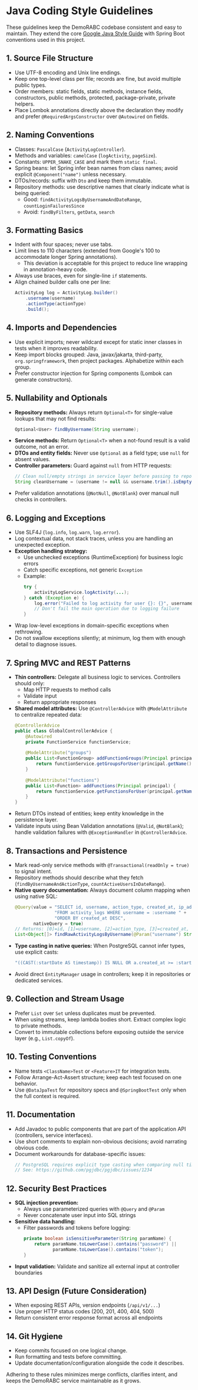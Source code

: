 # Java Coding Style Guidelines

These guidelines keep the DemoRABC codebase consistent and easy to maintain. They extend the core [Google Java Style Guide](https://google.github.io/styleguide/javaguide.html) with Spring Boot conventions used in this project.

## 1. Source File Structure
- Use UTF-8 encoding and Unix line endings.
- Keep one top-level class per file; records are fine, but avoid multiple public types.
- Order members: static fields, static methods, instance fields, constructors, public methods, protected, package-private, private helpers.
- Place Lombok annotations directly above the declaration they modify and prefer `@RequiredArgsConstructor` over `@Autowired` on fields.

## 2. Naming Conventions
- Classes: `PascalCase` (`ActivityLogController`).
- Methods and variables: `camelCase` (`logActivity`, `pageSize`).
- Constants: `UPPER_SNAKE_CASE` and mark them `static final`.
- Spring beans: let Spring infer bean names from class names; avoid explicit `@Component("name")` unless necessary.
- DTOs/records: suffix with `Dto` and keep them immutable.
- Repository methods: use descriptive names that clearly indicate what is being queried:
  - Good: `findActivityLogsByUsernameAndDateRange`, `countLoginFailuresSince`
  - Avoid: `findByFilters`, `getData`, `search`

## 3. Formatting Basics
- Indent with four spaces; never use tabs.
- Limit lines to 110 characters (extended from Google's 100 to accommodate longer Spring annotations).
  - This deviation is acceptable for this project to reduce line wrapping in annotation-heavy code.
- Always use braces, even for single-line `if` statements.
- Align chained builder calls one per line:
  ```java
  ActivityLog log = ActivityLog.builder()
      .username(username)
      .actionType(actionType)
      .build();
  ```

## 4. Imports and Dependencies
- Use explicit imports; never wildcard except for static inner classes in tests when it improves readability.
- Keep import blocks grouped: Java, javax/jakarta, third-party, `org.springframework`, then project packages. Alphabetize within each group.
- Prefer constructor injection for Spring components (Lombok can generate constructors).

## 5. Nullability and Optionals
- **Repository methods:** Always return `Optional<T>` for single-value lookups that may not find results:
  ```java
  Optional<User> findByUsername(String username);
  ```
- **Service methods:** Return `Optional<T>` when a not-found result is a valid outcome, not an error.
- **DTOs and entity fields:** Never use `Optional` as a field type; use `null` for absent values.
- **Controller parameters:** Guard against `null` from HTTP requests:
  ```java
  // Clean null/empty strings in service layer before passing to repository
  String cleanUsername = (username != null && username.trim().isEmpty()) ? null : username;
  ```
- Prefer validation annotations (`@NotNull`, `@NotBlank`) over manual null checks in controllers.

## 6. Logging and Exceptions
- Use SLF4J (`log.info`, `log.warn`, `log.error`).
- Log contextual data, not stack traces, unless you are handling an unexpected exception.
- **Exception handling strategy:**
  - Use unchecked exceptions (RuntimeException) for business logic errors
  - Catch specific exceptions, not generic `Exception`
  - Example:
    ```java
    try {
        activityLogService.logActivity(...);
    } catch (Exception e) {
        log.error("Failed to log activity for user {}: {}", username, e.getMessage());
        // Don't fail the main operation due to logging failure
    }
    ```
- Wrap low-level exceptions in domain-specific exceptions when rethrowing.
- Do not swallow exceptions silently; at minimum, log them with enough detail to diagnose issues.

## 7. Spring MVC and REST Patterns
- **Thin controllers:** Delegate all business logic to services. Controllers should only:
  - Map HTTP requests to method calls
  - Validate input
  - Return appropriate responses
- **Shared model attributes:** Use `@ControllerAdvice` with `@ModelAttribute` to centralize repeated data:
  ```java
  @ControllerAdvice
  public class GlobalControllerAdvice {
      @Autowired
      private FunctionService functionService;
      
      @ModelAttribute("groups")
      public List<FunctionGroup> addFunctionGroups(Principal principal) {
          return functionService.getGroupsForUser(principal.getName());
      }
      
      @ModelAttribute("functions")
      public List<Function> addFunctions(Principal principal) {
          return functionService.getFunctionsForUser(principal.getName());
      }
  }
  ```
- Return DTOs instead of entities; keep entity knowledge in the persistence layer.
- Validate inputs using Bean Validation annotations (`@Valid`, `@NotBlank`); handle validation failures with `@ExceptionHandler` in `@ControllerAdvice`.

## 8. Transactions and Persistence
- Mark read-only service methods with `@Transactional(readOnly = true)` to signal intent.
- Repository methods should describe what they fetch (`findByUsernameAndActionType`, `countActiveUsersInDateRange`).
- **Native query documentation:** Always document column mapping when using native SQL:
  ```java
  @Query(value = "SELECT id, username, action_type, created_at, ip_address, user_agent " +
                 "FROM activity_logs WHERE username = :username " +
                 "ORDER BY created_at DESC",
         nativeQuery = true)
  // Returns: [0]=id, [1]=username, [2]=action_type, [3]=created_at, [4]=ip_address, [5]=user_agent
  List<Object[]> findRawActivityLogsByUsername(@Param("username") String username);
  ```
- **Type casting in native queries:** When PostgreSQL cannot infer types, use explicit casts:
  ```java
  "((CAST(:startDate AS timestamp)) IS NULL OR a.created_at >= :startDate)"
  ```
- Avoid direct `EntityManager` usage in controllers; keep it in repositories or dedicated services.

## 9. Collection and Stream Usage
- Prefer `List` over `Set` unless duplicates must be prevented.
- When using streams, keep lambda bodies short. Extract complex logic to private methods.
- Convert to immutable collections before exposing outside the service layer (e.g., `List.copyOf`).

## 10. Testing Conventions
- Name tests `<ClassName>Test` or `<Feature>IT` for integration tests.
- Follow Arrange-Act-Assert structure; keep each test focused on one behavior.
- Use `@DataJpaTest` for repository specs and `@SpringBootTest` only when the full context is required.

## 11. Documentation
- Add Javadoc to public components that are part of the application API (controllers, service interfaces).
- Use short comments to explain non-obvious decisions; avoid narrating obvious code.
- Document workarounds for database-specific issues:
  ```java
  // PostgreSQL requires explicit type casting when comparing null timestamps
  // See: https://github.com/pgjdbc/pgjdbc/issues/1234
  ```

## 12. Security Best Practices
- **SQL injection prevention:**
  - Always use parameterized queries with `@Query` and `@Param`
  - Never concatenate user input into SQL strings
- **Sensitive data handling:**
  - Filter passwords and tokens before logging:
    ```java
    private boolean isSensitiveParameter(String paramName) {
        return paramName.toLowerCase().contains("password") ||
               paramName.toLowerCase().contains("token");
    }
    ```
- **Input validation:** Validate and sanitize all external input at controller boundaries

## 13. API Design (Future Consideration)
- When exposing REST APIs, version endpoints (`/api/v1/...`)
- Use proper HTTP status codes (200, 201, 400, 404, 500)
- Return consistent error response format across all endpoints

## 14. Git Hygiene
- Keep commits focused on one logical change.
- Run formatting and tests before committing.
- Update documentation/configuration alongside the code it describes.

Adhering to these rules minimizes merge conflicts, clarifies intent, and keeps the DemoRABC service maintainable as it grows.
